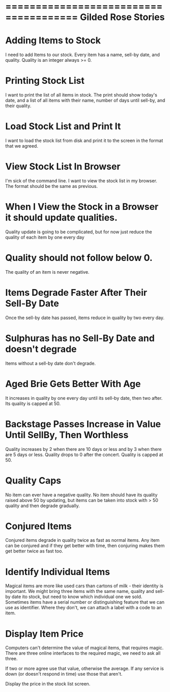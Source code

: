 ======================================
Gilded Rose Stories
======================================


# Adding Items to Stock

I need to add Items to our stock. Every item has a name, sell-by date, and quality.
Quality is an integer always >= 0.

# Printing Stock List

I want to print the list of all items in stock.
The print should show today's date, and a list of all items with their name, number of days until sell-by, and their quality.

# Load Stock List and Print It

I want to load the stock list from disk and print it to the screen in the format that we agreed.

# View Stock List In Browser

I'm sick of the command line. I want to view the stock list in my browser.
The format should be the same as previous.

# When I View the Stock in a Browser it should update qualities.

Quality update is going to be complicated, but for now just reduce the quality of each item by one every day

# Quality should not follow below 0.

The quality of an item is never negative.

# Items Degrade Faster After Their Sell-By Date

Once the sell-by date has passed, items reduce in quality by two every day.

# Sulphuras has no Sell-By Date and doesn't degrade

Items without a sell-by date don't degrade.

# Aged Brie Gets Better With Age

It increases in quality by one every day until its sell-by date, then two after.
Its quality is capped at 50.

# Backstage Passes Increase in Value Until SellBy, Then Worthless

Quality increases by 2 when there are 10 days or less and by 3 when there are 5 days or less.
Quality drops to 0 after the concert.
Quality is capped at 50.

# Quality Caps

No item can ever have a negative quality.
No item should have its quality raised above 50 by updating,
but items can be taken into stock with > 50 quality and then degrade gradually.

# Conjured Items

Conjured items degrade in quality twice as fast as normal items.
Any item can be conjured and if they get better with time, then conjuring makes them get better
twice as fast too.

# Identify Individual Items

Magical items are more like used cars than cartons of milk - their identity is important.
We might bring three items with the same name, quality and sell-by date ito stock, but need to know
which individual one we sold.
Sometimes items have a serial number or distinguishing feature that we can use as identifier. Where
they don't, we can attach a label with a code to an item.

# Display Item Price

Computers can't determine the value of magical items, that requires magic. There are three online
interfaces to the required magic, we need to ask all three.

If two or more agree use that value, otherwise the average. If any service is down (or doesn't
respond in time)
use those that aren't.

Display the price in the stock list screen.

